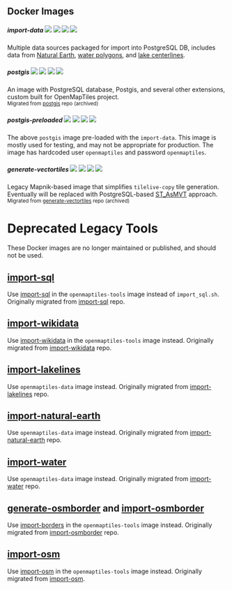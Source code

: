 ## Docker Images

##### import-data [![](https://img.shields.io/microbadger/layers/openmaptiles/import-data)](https://hub.docker.com/r/openmaptiles/import-data) [![](https://img.shields.io/microbadger/image-size/openmaptiles/import-data?label=size)](https://hub.docker.com/r/openmaptiles/import-data) [![](https://img.shields.io/docker/pulls/openmaptiles/import-data?label=downloads)](https://hub.docker.com/r/openmaptiles/import-data) [![](https://img.shields.io/docker/stars/openmaptiles/import-data?label=stars)](https://hub.docker.com/r/openmaptiles/import-data)
Multiple data sources packaged for import into PostgreSQL DB, includes data from [Natural Earth](http://www.naturalearthdata.com/), [water polygons](http://osmdata.openstreetmap.de), and [lake centerlines](https://github.com/lukasmartinelli/osm-lakelines).

##### postgis [![](https://img.shields.io/microbadger/layers/openmaptiles/postgis)](https://hub.docker.com/r/openmaptiles/postgis) [![](https://img.shields.io/microbadger/image-size/openmaptiles/postgis?label=size)](https://hub.docker.com/r/openmaptiles/postgis) [![](https://img.shields.io/docker/pulls/openmaptiles/postgis?label=downloads)](https://hub.docker.com/r/openmaptiles/postgis) [![](https://img.shields.io/docker/stars/openmaptiles/postgis?label=stars)](https://hub.docker.com/r/openmaptiles/postgis)
An image with PostgreSQL database, Postgis, and several other extensions, custom built for OpenMapTiles project.
<br><small>Migrated from [postgis](https://github.com/openmaptiles/postgis) repo (archived)</small>

##### postgis-preloaded [![](https://img.shields.io/microbadger/layers/openmaptiles/postgis-preloaded)](https://hub.docker.com/r/openmaptiles/postgis-preloaded) [![](https://img.shields.io/microbadger/image-size/openmaptiles/postgis-preloaded?label=size)](https://hub.docker.com/r/openmaptiles/postgis-preloaded) [![](https://img.shields.io/docker/pulls/openmaptiles/postgis-preloaded?label=downloads)](https://hub.docker.com/r/openmaptiles/postgis-preloaded) [![](https://img.shields.io/docker/stars/openmaptiles/postgis-preloaded?label=stars)](https://hub.docker.com/r/openmaptiles/postgis-preloaded)
The above `postgis` image pre-loaded with the `import-data`. This image is mostly used for testing, and may not be appropriate for production. The image has hardcoded user `openmaptiles` and password `openmaptiles`.

##### generate-vectortiles [![](https://img.shields.io/microbadger/layers/openmaptiles/generate-vectortiles)](https://hub.docker.com/r/openmaptiles/generate-vectortiles) [![](https://img.shields.io/microbadger/image-size/openmaptiles/generate-vectortiles?label=size)](https://hub.docker.com/r/openmaptiles/generate-vectortiles) [![](https://img.shields.io/docker/pulls/openmaptiles/generate-vectortiles?label=downloads)](https://hub.docker.com/r/openmaptiles/generate-vectortiles) [![](https://img.shields.io/docker/stars/openmaptiles/generate-vectortiles?label=stars)](https://hub.docker.com/r/openmaptiles/generate-vectortiles)
Legacy Mapnik-based image that simplifies `tilelive-copy` tile generation.  Eventually will be replaced with PostgreSQL-based [ST_AsMVT](https://postgis.net/docs/ST_AsMVT.html) approach.
<br><small>Migrated from [generate-vectortiles](https://github.com/openmaptiles/generate-vectortiles) repo (archived)</small>


# Deprecated Legacy Tools
These Docker images are no longer maintained or published, and should not be used.

## [import-sql](https://hub.docker.com/r/openmaptiles/import-sql)
Use [import-sql](../README.md#importing-into-postgres) in the `openmaptiles-tools` image instead of `import_sql.sh`.  Originally migrated from [import-sql](https://github.com/openmaptiles/import-sql) repo.

## [import-wikidata](https://hub.docker.com/r/openmaptiles/import-wikidata)
Use [import-wikidata](../README.md#import-wikidata-localized-names) in the `openmaptiles-tools` image instead.  Originally migrated from [import-wikidata](https://github.com/openmaptiles/import-wikidata) repo.

## [import-lakelines](https://hub.docker.com/r/openmaptiles/import-lakelines)
Use `openmaptiles-data` image instead.  Originally migrated from  [import-lakelines](https://github.com/openmaptiles/import-lakelines) repo.

## [import-natural-earth](https://hub.docker.com/r/openmaptiles/import-natural-earth)
Use `openmaptiles-data` image instead.  Originally migrated from [import-natural-earth](https://github.com/openmaptiles/import-natural-earth) repo.

## [import-water](https://hub.docker.com/r/openmaptiles/import-water)
Use `openmaptiles-data` image instead.  Originally migrated from [import-water](https://github.com/openmaptiles/import-water) repo.

## [generate-osmborder](https://hub.docker.com/r/openmaptiles/generate-osmborder) and [import-osmborder](https://hub.docker.com/r/openmaptiles/import-osmborder)
Use [import-borders](../README.md#import-osm-borders) in the `openmaptiles-tools` image instead.  Originally migrated from [import-osmborder](https://github.com/openmaptiles/import-osmborder) repo.

## [import-osm](https://hub.docker.com/r/openmaptiles/import-osm)
Use [import-osm](../README.md#import-and-update-osm-data) in the `openmaptiles-tools` image instead.  Originally migrated from [import-osm](https://github.com/openmaptiles/import-osm).
